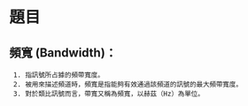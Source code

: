 # 題目

## 頻寬 (Bandwidth)：
```
 1. 指訊號所占據的頻帶寬度。
 2. 被用來描述頻道時，頻寬是指能夠有效通過該頻道的訊號的最大頻帶寬度。
 3. 對於類比訊號而言，帶寬又稱為頻寬，以赫茲（Hz）為單位。
```
